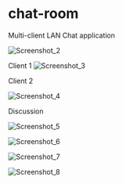 # chat-room
Multi-client LAN Chat application

![Screenshot_2](https://github.com/Apostolos-Kazopidis/chat-room/assets/70575515/e1b175f7-2abe-44cc-b08f-d31594347cac)

Client 1
![Screenshot_3](https://github.com/Apostolos-Kazopidis/chat-room/assets/70575515/e7874877-7bcc-4d8a-b769-69d8d9a1fe95)


Client 2

![Screenshot_4](https://github.com/Apostolos-Kazopidis/chat-room/assets/70575515/fa8ec19b-f0c8-4d84-bb0b-6dfbd6e66687)

Discussion

![Screenshot_5](https://github.com/Apostolos-Kazopidis/chat-room/assets/70575515/83676f14-9173-4438-b0b9-97cecd323aab)

![Screenshot_6](https://github.com/Apostolos-Kazopidis/chat-room/assets/70575515/f5b64493-4f34-426c-add1-7ebde46e49ab)

![Screenshot_7](https://github.com/Apostolos-Kazopidis/chat-room/assets/70575515/fa3f18a6-c205-4a70-a11f-f3729629d816)

![Screenshot_8](https://github.com/Apostolos-Kazopidis/chat-room/assets/70575515/8ccff488-d941-42d0-877f-d563dbebbafd)
